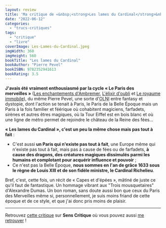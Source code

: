 ```yaml
---
layout: review
title: 'Ma critique de «&nbsp;<strong>Les lames du Cardinal</strong>&nbsp;» de <em>Pierre Pevel</em>'
date: "2022-06-12"
categories: 
  - "trucs-critiques"
tags: 
  - "critique"
  - "livre"
coverImage: Les-Lames-du-Cardinal.jpeg
imgWidth: 360
imgHeight: 560
bookTitle: "Les lames du Cardinal"
bookAuthor: "Pierre Pevel"
bookISBN: 9782352941613  
bookRating: 3.5
---
```


<strong>J'avais été vraiment enthousiasmé par la cycle «&nbsp;Le Paris des merveilles&nbsp;»</strong> (<a href="https://www.6x8.org/2019/06/ma-critique-de-les-enchantements-dambremer-de-pierre-pevel/">Les enchantements d'Ambremer</a>, <a href="https://www.6x8.org/2019/07/ma-critique-de-lelixir-doubli-de-pierre-pevel/">L'élixir d'oubli</a> et <a href="https://www.6x8.org/2019/12/ma-critique-de-le-paris-des-merveilles-tome-3-le-royaume-immobile-de-pierre-pevel/">Le royaume immobile</a>), du même Pierre Pevel, une sorte d'<abbr title="Objet Littéraire Non-Identifié">OLNI</abbr> entre fantasy et dystopie, dont l'action se tenait à Paris, le Paris de la Belle Époque mais un Paris à la fois familier et féérique où cohabitent magiciens, farfadets, sirènes et autres êtres magiques, où la Tour Eiffel est en bois blanc et où une ligne de métro permet de rejoindre le château de la Reine des fées...

<strong>«&nbsp;Les lames du Cardinal&nbsp;», c'est un peu la même chose mais pas tout à fait</strong>&nbsp;:

- C'est aussi <strong>un Paris qui n'existe pas tout à fait</strong>, une Europe même qui n'existe pas tout à fait, mais pas à cause de fées ou de farfadets, <strong>à cause des dragons, des créatures magiques dissimulés parmi les humains et complotant pour acquérir influence et pouvoir</strong>&nbsp;;
- Ce n'est pas la Belle Époque, <strong>nous sommes en l'an de grâce 1633 sous le règne de Louis XIII et de son fidèle ministre, le Cardinal Richelieu</strong>.

Bref, c'est, cette fois, un récit de «&nbsp;Capes et d'épées&nbsp;», mâtiné de juste ce qu'il faut de fantastique. Un hommage vibrant aux "Trois mousquetaires" d'Alexandre Dumas. Un bon roman, sans doute aussi bon que ceux du Paris des Merveilles même si, personnellement, je suis moins friand de cette époque et de ce style, et que j'ai donc pris moins de plaisir.
 
* * *

Retrouvez [cette critique](https://www.senscritique.com/livre/Les_Lames_du_Cardinal_tome_1/critique/271769215) sur **Sens Critique** où vous pouvez aussi [me retrouver](http://www.senscritique.com/Arnaud_Malon) !
